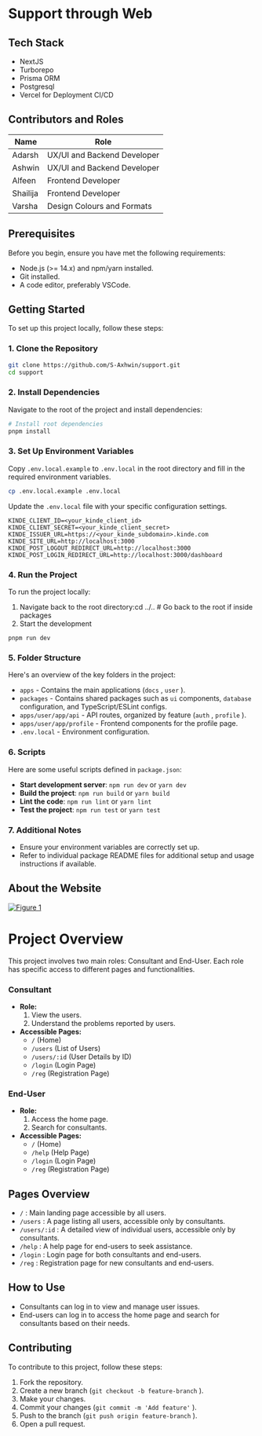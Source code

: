 # Support through Web

## Tech Stack


- NextJS
- Turborepo
- Prisma ORM
- Postgresql
- Vercel for Deployment CI/CD


## Contributors and Roles
| Name | Role |
| ----- | ----- |
| Adarsh | UX/UI and Backend Developer |
| Ashwin | UX/UI and Backend Developer |
| Alfeen | Frontend Developer |
| Shailija | Frontend Developer |
| Varsha | Design Colours and Formats |


## Prerequisites
Before you begin, ensure you have met the following requirements:

- Node.js (>= 14.x) and npm/yarn installed.
- Git installed.
- A code editor, preferably VSCode.
## Getting Started
To set up this project locally, follow these steps:

### 1. Clone the Repository
```bash
git clone https://github.com/S-Axhwin/support.git
cd support
```
### 2. Install Dependencies
Navigate to the root of the project and install dependencies:

```bash
# Install root dependencies
pnpm install
```
### 3. Set Up Environment Variables
Copy `.env.local.example` to `.env.local` in the root directory and fill in the required environment variables.

```bash
cp .env.local.example .env.local
```
Update the `.env.local` file with your specific configuration settings.

```
KINDE_CLIENT_ID=<your_kinde_client_id>
KINDE_CLIENT_SECRET=<your_kinde_client_secret>
KINDE_ISSUER_URL=https://<your_kinde_subdomain>.kinde.com
KINDE_SITE_URL=http://localhost:3000
KINDE_POST_LOGOUT_REDIRECT_URL=http://localhost:3000
KINDE_POST_LOGIN_REDIRECT_URL=http://localhost:3000/dashboard
```
### 4. Run the Project
To run the project locally:

1. Navigate back to the root directory:cd ../.. # Go back to the root if inside packages
2. Start the development
```shell
pnpm run dev
```
### 5. Folder Structure
Here's an overview of the key folders in the project:

- `apps`  - Contains the main applications (`docs` , `user` ).
- `packages`  - Contains shared packages such as `ui`  components, `database`  configuration, and TypeScript/ESLint configs.
- `apps/user/app/api`  - API routes, organized by feature (`auth` , `profile` ).
- `apps/user/app/profile`  - Frontend components for the profile page.
- `.env.local`  - Environment configuration.
### 6. Scripts
Here are some useful scripts defined in `package.json`:

- **Start development server**: `npm run dev`  or `yarn dev`
- **Build the project**: `npm run build`  or `yarn build`
- **Lint the code**: `npm run lint`  or `yarn lint`
- **Test the project**: `npm run test`  or `yarn test`
### 7. Additional Notes
- Ensure your environment variables are correctly set up.
- Refer to individual package README files for additional setup and usage instructions if available.


## About the Website
[![Figure 1](https://app.eraser.io/workspace/qUtpRrDegZ9KiYVfhbk5/preview?elements=G8GgCKr-Mhx_Knt5R4qG5g&type=embed)](https://app.eraser.io/workspace/qUtpRrDegZ9KiYVfhbk5?elements=G8GgCKr-Mhx_Knt5R4qG5g)
# Project Overview
This project involves two main roles: Consultant and End-User. Each role has specific access to different pages and functionalities.

### Consultant
- **Role:**
    1. View the users.
    2. Understand the problems reported by users.
- **Accessible Pages:**
    - `/`  (Home)
    - `/users`  (List of Users)
    - `/users/:id`  (User Details by ID)
    - `/login`  (Login Page)
    - `/reg`  (Registration Page)
### End-User
- **Role:**
    1. Access the home page.
    2. Search for consultants.
- **Accessible Pages:**
    - `/`  (Home)
    - `/help`  (Help Page)
    - `/login`  (Login Page)
    - `/reg`  (Registration Page)
## Pages Overview
- `/` : Main landing page accessible by all users.
- `/users` : A page listing all users, accessible only by consultants.
- `/users/:id` : A detailed view of individual users, accessible only by consultants.
- `/help` : A help page for end-users to seek assistance.
- `/login` : Login page for both consultants and end-users.
- `/reg` : Registration page for new consultants and end-users.
## How to Use
- Consultants can log in to view and manage user issues.
- End-users can log in to access the home page and search for consultants based on their needs.

## Contributing
To contribute to this project, follow these steps:

1. Fork the repository.
2. Create a new branch (`git checkout -b feature-branch` ).
3. Make your changes.
4. Commit your changes (`git commit -m 'Add feature'` ).
5. Push to the branch (`git push origin feature-branch` ).
6. Open a pull request.
